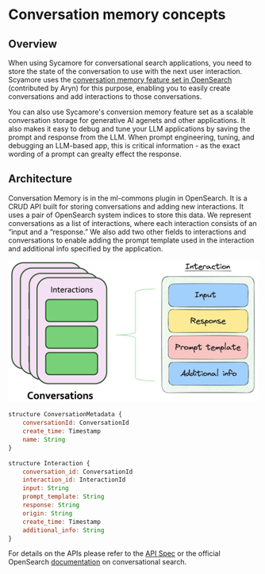 # Conversation memory concepts

## Overview

When using Sycamore for conversational search applications, you need to store the state of the conversation to use with the next user interaction. Scyamore uses the [conversation memory feature set in OpenSearch](https://opensearch.org/docs/latest/search-plugins/conversational-search/#conversation-memory) (contributed by Aryn) for this purpose, enabling you to easily create conversations and add interactions to those conversations. 

You can also use Sycamore's conversion memory feature set as a scalable conversation storage for generative AI agenets and other applications. It also makes it easy to debug and tune your LLM applications by saving the prompt and response from the LLM. When prompt engineering, tuning, and debugging an LLM-based app, this is critical information - as the exact wording of a prompt can grealty effect the response.

## Architecture

Conversation Memory is in the ml-commons plugin in OpenSearch. It is a CRUD API built for storing conversations and adding new interactions. It uses a pair of OpenSearch system indices to store this data. We represent conversations as a list of interactions, where each interaction consists of an “input and a “response.” We also add two other fields to interactions and conversations to enable adding the prompt template used in the interaction and additional info specified by the application.


![Untitled](imgs/resource-diagram.png)


```javascript
structure ConversationMetadata {
    conversationId: ConversationId
    create_time: Timestamp
    name: String
}
```

```javascript
structure Interaction {
    conversation_id: ConversationId
    interaction_id: InteractionId
    input: String
    prompt_template: String
    response: String
    origin: String
    create_time: Timestamp
    additional_info: String
}
```

For details on the APIs please refer to the [API Spec](api-spec.md) or the official OpenSearch [documentation](https://opensearch.org/docs/2.10/ml-commons-plugin/conversational-search/) on conversational search.
